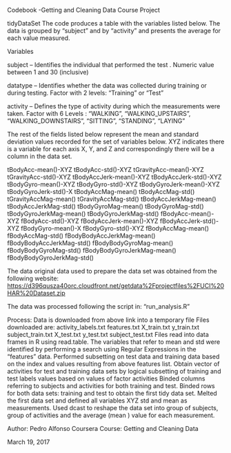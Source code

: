 Codebook -Getting and Cleaning Data Course Project

tidyDataSet
The code produces a table with the variables listed below. 
The data is grouped by “subject” and by “activity” and presents the average for each value measured.

Variables

subject – Identifies the individual that performed the test .
                    Numeric value between 1 and 30 (inclusive)

datatype – Identifies whether the data was collected during training or during testing.
                    Factor with 2 levels: “Training” or “Test”

activity – Defines the type of activity during which the measurements were taken.
 Factor with 6 Levels : “WALKING”, “WALKING_UPSTAIRS”, “WALKING_DOWNSTAIRS”,         “SITTING”, “STANDING”, “LAYING”   

The rest of the fields listed below represent the mean and standard deviation values recorded for the set of variables below. XYZ indicates there is a variable for each axis X, Y, and Z and correspondingly there will be a column in the data set.

tBodyAcc-mean()-XYZ
tBodyAcc-std()-XYZ
tGravityAcc-mean()-XYZ
tGravityAcc-std()-XYZ
tBodyAccJerk-mean()-XYZ
tBodyAccJerk-std()-XYZ
tBodyGyro-mean()-XYZ
tBodyGyro-std()-XYZ
tBodyGyroJerk-mean()-XYZ
tBodyGyroJerk-std()-X
tBodyAccMag-mean()
tBodyAccMag-std()
tGravityAccMag-mean()
tGravityAccMag-std()
tBodyAccJerkMag-mean()
tBodyAccJerkMag-std()
tBodyGyroMag-mean()
tBodyGyroMag-std()
tBodyGyroJerkMag-mean()
tBodyGyroJerkMag-std()
fBodyAcc-mean()-XYZ
fBodyAcc-std()-XYZ
fBodyAccJerk-mean()-XYZ
fBodyAccJerk-std()-XYZ
fBodyGyro-mean()-X
fBodyGyro-std()-XYZ
fBodyAccMag-mean()
fBodyAccMag-std()
fBodyBodyAccJerkMag-mean()
fBodyBodyAccJerkMag-std()
fBodyBodyGyroMag-mean()
fBodyBodyGyroMag-std()
fBodyBodyGyroJerkMag-mean()
fBodyBodyGyroJerkMag-std()




The data original data used to prepare the data set was obtained from the following website:
https://d396qusza40orc.cloudfront.net/getdata%2Fprojectfiles%2FUCI%20HAR%20Dataset.zip

The data was processed following the script in: “run_analysis.R” 

Process:
Data is  downloaded from above link into a temporary file
Files downloaded are:
activity_labels.txt
features.txt
X_train.txt
y_train.txt
subject_train.txt
X_test.txt
y_test.txt
subject_test.txt
Files read into data frames in R using read.table.
The variables that refer to mean and std were identified by performing a search using Regular Expressions  in the “features” data. 
Performed subsetting on  test data and training data  based on the index and values resulting from above features list.
Obtain vector of activities for test and training data sets by logical subsetting of training and test labels values based on values of factor activities 
Binded columns referring to subjects and activities for both training and test.
Binded rows for both data sets: training and test to obtain the first tidy data set.
Melted the first data set and defined all variables XYZ std and mean as measurements.
Used dcast to reshape the data set into group of subjects, group of activities and the average (mean ) value for each measurement.



Author: Pedro Alfonso
Coursera Course: Getting and Cleaning Data

March 19, 2017


